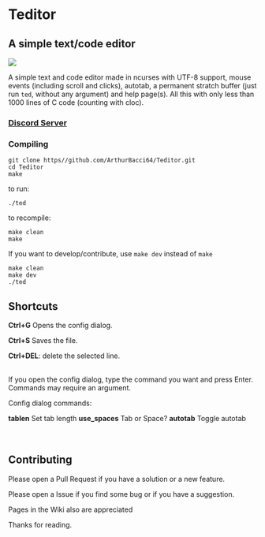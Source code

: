 # Teditor
## A simple text/code editor

<image src="teditor.gif">

A simple text and code editor made in ncurses with UTF-8 support, mouse events (including scroll and clicks), autotab, a permanent stratch buffer (just run `ted`, without any argument) and help page(s). All this with only less than 1000 lines of C code (counting with cloc).

### [Discord Server](https://discord.gg/r6qssZRMP9)

### Compiling

```
git clone https//github.com/ArthurBacci64/Teditor.git
cd Teditor
make
```

to run:

```
./ted
```

to recompile:

```
make clean
make
```

If you want to develop/contribute, use `make dev` instead of `make`

```
make clean
make dev
./ted
```

## Shortcuts
**Ctrl+G** Opens the config dialog.

**Ctrl+S** Saves the file.

**Ctrl+DEL**: delete the selected line.

<br>  
If you open the config dialog, type the command you want
and press Enter. Commands may require an argument.

Config dialog commands:

**tablen** Set tab length
**use_spaces** Tab or Space?
**autotab** Toggle autotab
<br>  
<br>  
## Contributing
Please open a Pull Request if you have a solution or a new feature.

Please open a Issue if you find some bug or if you have a suggestion.

Pages in the Wiki also are appreciated

Thanks for reading.
